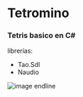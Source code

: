 # Tetromino
### Tetris basico en C#

librerías: 
  - Tao.Sdl
  - Naudio

![image](https://github.com/user-attachments/assets/cc2a55bd-ad26-4449-8afd-e0ed24173016)
endline
